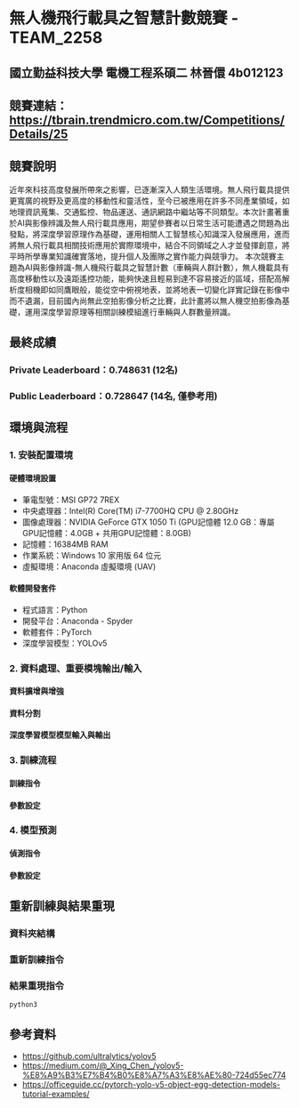 # 無人機飛行載具之智慧計數競賽 - TEAM_2258
## 國立勤益科技大學 電機工程系碩二 林晉儇 4b012123
## 競賽連結：https://tbrain.trendmicro.com.tw/Competitions/Details/25
## 競賽說明 
近年來科技高度發展所帶來之影響，已逐漸深入人類生活環境。無人飛行載具提供更寬廣的視野及更高度的移動性和靈活性，至今已被應用在許多不同產業領域，如地理資訊蒐集、交通監控、物品運送、通訊網路中繼站等不同類型。本次計畫著重於AI與影像辨識及無人飛行載具應用，期望參賽者以日常生活可能遭遇之問題為出發點，將深度學習原理作為基礎，運用相關人工智慧核心知識深入發展應用，進而將無人飛行載具相關技術應用於實際環境中，結合不同領域之人才並發揮創意，將平時所學專業知識確實落地，提升個人及團隊之實作能力與競爭力。 本次競賽主題為AI與影像辨識-無人機飛行載具之智慧計數（車輛與人群計數），無人機載具有高度移動性以及遠距遙控功能，能夠快速且輕易到達不容易接近的區域，搭配高解析度相機即如同鷹眼般，能從空中俯視地表，並將地表一切變化詳實記錄在影像中而不遺漏，目前國內尚無此空拍影像分析之比賽，此計畫將以無人機空拍影像為基礎，運用深度學習原理等相關訓練模組進行車輛與人群數量辨識。

## 最終成績
### **Private Leaderboard：0.748631 (12名)**
### Public Leaderboard：0.728647 (14名, 僅參考用)

## 環境與流程

### 1. 安裝配置環境

#### 硬體環境設置
- 筆電型號：MSI GP72 7REX
- 中央處理器：Intel(R) Core(TM) i7-7700HQ CPU @ 2.80GHz
- 圖像處理器：NVIDIA GeForce GTX 1050 Ti (GPU記憶體 12.0 GB：專屬GPU記憶體：4.0GB + 共用GPU記憶體：8.0GB)
- 記憶體：16384MB RAM
- 作業系統：Windows 10 家用版 64 位元
- 虛擬環境：Anaconda 虛擬環境 (UAV)
#### 軟體開發套件
- 程式語言：Python
- 開發平台：Anaconda - Spyder
- 軟體套件：PyTorch
- 深度學習模型：YOLOv5

### 2. 資料處理、重要模塊輸出/輸入
#### 資料擴增與增強

#### 資料分割

#### 深度學習模型模型輸入與輸出

### 3. 訓練流程

#### 訓練指令

#### 參數設定

### 4. 模型預測

#### 偵測指令

#### 參數設定


## 重新訓練與結果重現

### 資料夾結構

### 重新訓練指令

### 結果重現指令
```
python3
```

## 參考資料
- https://github.com/ultralytics/yolov5
- https://medium.com/@_Xing_Chen_/yolov5-%E8%A9%B3%E7%B4%B0%E8%A7%A3%E8%AE%80-724d55ec774
- https://officeguide.cc/pytorch-yolo-v5-object-egg-detection-models-tutorial-examples/
